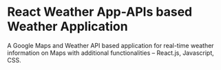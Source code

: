 # React Weather App-APIs based Weather Application
A Google Maps and Weather API based application for real-time weather information on Maps with additional functionalities – React.js, Javascript, CSS.
